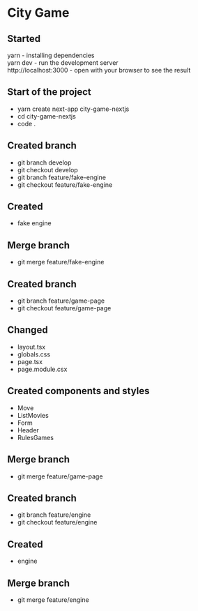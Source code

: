 # City Game   

## Started

yarn                  - installing dependencies    
yarn dev              - run the development server    
http://localhost:3000 - open with your browser to see the result    

## Start of the project

- yarn create next-app city-game-nextjs
- cd city-game-nextjs
- code .

## Created branch

- git branch develop
- git checkout develop
- git branch feature/fake-engine
- git checkout feature/fake-engine

## Created

- fake engine

## Merge branch

- git merge feature/fake-engine

## Created branch

- git branch feature/game-page
- git checkout feature/game-page

## Changed

- layout.tsx
- globals.css
- page.tsx
- page.module.csx

## Created components and styles

- Move
- ListMovies
- Form
- Header
- RulesGames

## Merge branch

- git merge feature/game-page

## Created branch

- git branch feature/engine
- git checkout feature/engine

## Created

- engine

## Merge branch
- git merge feature/engine